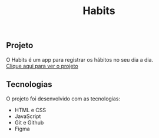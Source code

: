 <h1 align="center"> Habits </h1>
<br>

## Projeto

O Habits é um app para registrar os hábitos no seu dia a dia.
<br>
<a href="https://pedroaugustom.github.io/primeiroProjeto/">Clique aqui para ver o projeto</a>

## Tecnologias

O projeto foi desenvolvido com as tecnologias:

- HTML e CSS
- JavaScript
- Git e Github
- Figma



